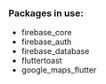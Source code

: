 ### Packages in use:
- firebase_core
- firebase_auth
- firebase_database
- fluttertoast
- google_maps_flutter